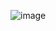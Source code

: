 ![image](https://github.com/yangzaiyy/PercentProgressBar/blob/master/app/src/main/res/mipmap-xxhdpi/ezgif-4-3508c5ae1c55.gif?raw=true)
